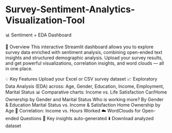 # Survey-Sentiment-Analytics-Visualization-Tool
📊 Sentiment + EDA Dashboard

🔎 Overview
This interactive Streamlit dashboard allows you to explore survey data enriched with sentiment analysis, combining open-ended text insights and structured demographic analysis. Upload your survey results, and get powerful visualizations, correlation insights, and word clouds — all in one place.

💡 Key Features
Upload your Excel or CSV survey dataset
📈 Exploratory Data Analysis (EDA) across:
Age, Gender, Education, Income, Employment, Marital Status
📊 Comparative charts:
Income vs. Life Satisfaction
Car/Home Ownership by Gender and Marital Status
Who is working more? By Gender & Education
Marital Status vs. Income & Satisfaction
Home Ownership by Age
🔁 Correlation: Income vs. Hours Worked
☁️ WordClouds for Open-ended Questions
📌 Key insights auto-generated
⬇️ Download analyzed dataset

